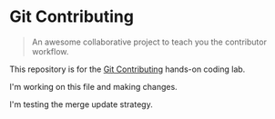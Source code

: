 # Git Contributing

> An awesome collaborative project to teach you the contributor workflow.

This repository is for the [Git Contributing](https://knowthecode.io/labs/git-contributing) hands-on coding lab.

I'm working on this file and making changes.

I'm testing the merge update strategy.
